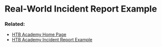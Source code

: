 # Real-World Incident Report Example

### Related: 

- [HTB Academy Home Page](https://academy.hackthebox.com/ 'HTB Academy Home page')
- [HTB Academy Incident Report Example](https://academy.hackthebox.com/module/238/section/2584 'HTB Academy incident report example')
